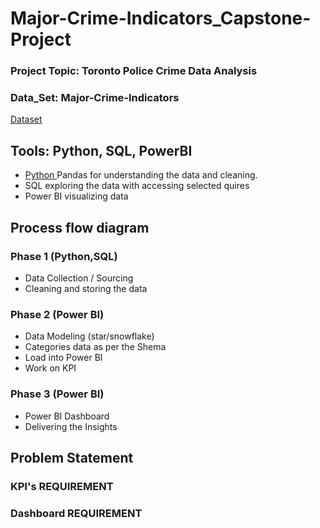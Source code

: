 # Major-Crime-Indicators_Capstone-Project

### Project Topic: Toronto Police Crime Data Analysis 
### Data_Set: Major-Crime-Indicators  
<a href="https://data.torontopolice.on.ca/datasets/TorontoPS::major-crime-indicators-open-data/about"> Dataset </a>

## Tools: Python, SQL, PowerBI
- <a href="https://colab.research.google.com/github/SriharshaVarmaC/Major-Crime-Indicators_Capstone-Project/blob/main/Cleaned_MCI.ipynb#scrollTo=kPp2zUAjMIRX"> Python </a> Pandas for understanding the data and cleaning.
- SQL exploring the data with accessing selected quires
- Power BI visualizing data
  
## Process flow diagram 

### Phase 1 (Python,SQL)
- Data Collection / Sourcing
- Cleaning and storing the data

### Phase 2 (Power BI)
- Data Modeling (star/snowflake)
- Categories data as per the Shema
- Load into Power BI
- Work on KPI 

### Phase 3 (Power BI)
- Power BI Dashboard
- Delivering the Insights

## Problem Statement
### KPI's REQUIREMENT
### Dashboard REQUIREMENT
